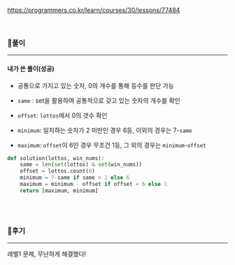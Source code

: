 <https://programmers.co.kr/learn/courses/30/lessons/77484>

<br>

### 📌풀이

----

#### 내가 쓴 풀이(성공)

- 공통으로 가지고 있는 숫자, 0의 개수를 통해 등수를 판단 가능

- `same` : set을 활용하여 공통적으로 갖고 있는 숫자의 개수를 확인
- `offset`: `lottos`에서 0의 갯수 확인
- `minimum`: 일치하는 숫자가 2 미만인 경우 6등, 이외의 경우는 7-`same`
- `maximum`: `offset`이 6인 경우 무조건 1등, 그 외의 경우는 `minimum`-`offset`

```python
def solution(lottos, win_nums):
    same = len(set(lottos) & set(win_nums))
    offset = lottos.count(0)
    minimum = 7-same if same > 1 else 6
    maximum = minimum - offset if offset < 6 else 1
    return [maximum, minimum]
```

<br>

<br>



### 📌후기

-----

레벨1 문제, 무난하게 해결했다!